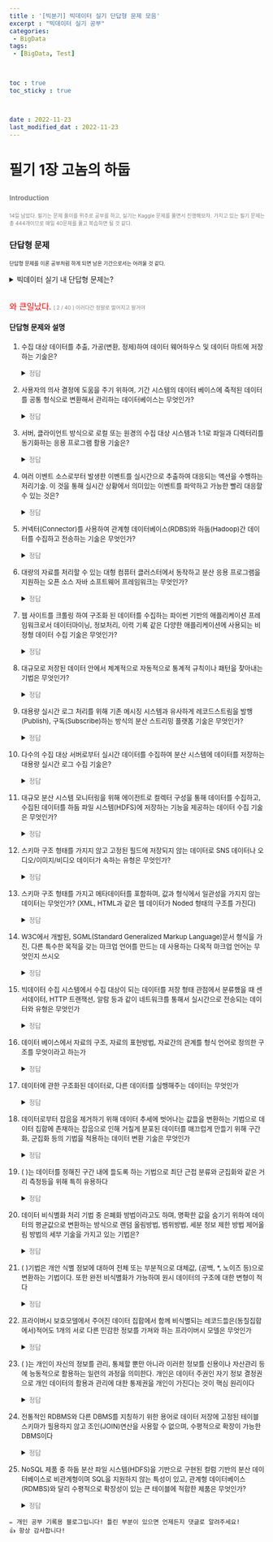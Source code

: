 ```yaml
---
title : '[빅분기] 빅데이터 실기 단답형 문제 모음' 
excerpt : "빅데이터 실기 공부"
categories: 
 - BigData
tags: 
 - [BigData, Test]

   

toc : true
toc_sticky : true



date : 2022-11-23
last_modified_dat : 2022-11-23
---
```

# 필기 1장 고놈의 하둡
<font size='2'><span style='color:gray'>Introduction  </span></font>  
---
<font size='1'><span style='color:gray'>14일 남았다. 필기는 문제 풀이를 위주로 공부를 하고, 실기는 Kaggle 문제를 풀면서 진행해보자.</span></font>
<font size='1'><span style='color:gray'>가지고 있는 필기 문제는 총 444개이므로 매일 40문제를 풀고 복습하면 될 것 같다.</span></font>

### 단답형 문제 
<font size='1'> 단답형 문제를 이론 공부처럼 하게 되면 남은 기간으로서는 어려울 것 같다.  </font>

<details>
<summary>빅데이터 실기 내 단답형 문제는?</summary>
<div markdown='1'>

> `주관식 단답형`으로 `10문제`가 출제된다. 각 점수는 3점으로 최대 5개 이상을 맞춰야 한다.  
~~하지만 너무 어려운건 어쩔 수 없다.~~
</div>
</details>

<br/>

<font size='3'><span style='color:red'>와 큰일났다.</span></font>
<font size='1'><span style='color:gray'> [ 2 / 40 ] 이러다간 정말로 떨어지고 말거야</span></font>

#### 단답형 문제와 설명

1. <font size='2'>수집 대상 데이터를 추출, 가공(변환, 정제)하여 데이터 웨어하우스 및 데이터 마트에 저장하는 기술은?</font>

    <details>
    <summary><font size='2'><span style='color:gray'>정답</span></font></summary>
    <div markdown='1'>

    **ETL**
    <details>
    <summary><font size='2'><span style='color:gray'>해설</span></font></summary>
    <div markdown='1'>

    문제에서 힌트를 찾을 수 있다.  
    "수집 대상 데이터를 <span style='color:red'><u>추출, 가공(변환, 정제)</u></span>하여 데이터 웨어하우스 및 데이터마트에 <span style='color:red'><u>저장</u></span>하는 기술"

    즉, **<font size='3'>ETL</font>** (Extract Transform Load). 말 그대로 다.
    </div>
    </details>
    </div>
    </details>

2. <font size='2'>사용자의 의사 결정에 도움을 주기 위하여, 기간 시스템의 데이터 베이스에 축적된 데이터를 공통 형식으로 변환해서 관리하는 데이터베이스는 무엇인가?</font>
    <details>
    <summary><font size='2'><span style='color:gray'>정답</span></font></summary>
    <div markdown='1'>

    **데이터웨어하우스**
    <details>
    <summary><font size='2'><span style='color:gray'>해설</span></font></summary>
    <div markdown='1'>
    
    힌트는 <span style='color:red'><u>사용자의 의사 결정</u></span>, 그리고 <span style='color:red'><u>기간 시스템</u></span>, <span style='color:red'><u>데이터베이스</u></span>이다.

    데이터 웨어하우스는 여러 소스에서 가져온 구조화된 데이터와 반구조화된 데이터를 분석하고 보고하는데 쓰인다.
    데이터 웨어하우스는 임시 분석과 커스텀 보고서 생성에 적합하다.
    데이터 웨어하우스는 <u>현재 데이터와 과거 데이터를 모두 한 곳에</u> 저장할 수 있으며, <u>시간 흐름</u>에 따른 장기간의 데이터 동향을 확인 할 수 있도록 설계 되어 있다.

    따라서 데이터 웨어하우스는 비즈니스 인텔레전스 (BI)의 주요한 구성이다.

    </div>
    </details>
    </div>
    </details>

3. <font size='2'>서버, 클라이언트 방식으로 로컬 또는 원경의 수집 대상 시스템과 1:1로 파일과 디렉터리를 동기화하는 응용 프로그램 활용 기술은?</font>
    <details>
    <summary><font size='2'><span style='color:gray'>정답</span></font></summary>
    <div markdown='1'>

    **Rsync**

    <details>
    <summary><font size='2'><span style='color:gray'>해설</span></font></summary>
    <div markdown='1'>

    서버, 클라이언트는 `linux`도 많이 사용하는데, 그 중 서버환경에서 많이 쓰이는 말이 바로 <span style='color:red'><u>Rsync</u></span>이다.
    
    서버, 클라이언트에서 가장 중요한게 무엇일까? 생각해보면 '동기화'가 떠오를 것인데, 이때 사용하는 것이 바로 <span style='color:red'><u>Rsync</u></span>이다.
    **Rsync** (Remote Synchronization). 즉, `원격 동기화`라는 말이다

    </div>
    </details>
    </div>
    </details>

4. <font size='2'>여러 이벤트 소스로부터 발생한 이벤트를 실시간으로 추출하여 대응되는 액션을 수행하는 처리기술. 이 것을 통해 실시간 상황에서 의미있는 이벤트를 파악하고 가능한 빨리 대응할 수 있는 것은?</font>
    <details>
    <summary><font size='2'><span style='color:gray'>정답</span></font></summary>
    <div markdown='1'>

    **Cep**

    <details>
    <summary><font size='2'><span style='color:gray'>해설</span></font></summary>
    <div markdown='1'>

    문제에 힌트가 있다.
    <span style='color:red'><u>실시간</u></span>으로 추출하여 <span style='color:red'><u>수행하는 처리기술</u></span>
    
    **CEP** (Complex Event Processing). 즉, "실시간으로 발생하는 이벤트 처리에 대한 결과값을 수집하고 처리하는 기술"을 의미한다.

    </div>
    </details>
    </div>
    </details>

5. <font size='2'>커넥터(Connector)를 사용하여 관계형 데이터베이스(RDBS)와 하둡(Hadoop)간 데이터를 수집하고 전송하는 기술은 무엇인가?</font>
    <details>
    <summary><font size='2'><span style='color:gray'>정답</span></font></summary>
    <div markdown='1'>

    **스쿱(Sqoop)**

    <details>
    <summary><font size='2'><span style='color:gray'>해설</span></font></summary>
    <div markdown='1'>

    관계형 데이터베이스와 하둡간 데이터를 <span style='color:red'><u>커넥터 : 스쿱</u></span>을 이용해 퍼 나른다고 이해하자.
    스쿱의 모양은 일정하니, 데이터도 일정해야 푸기 좋다.
    따라서 스쿱은 `정형 데이터`수집에 활용된다.
    전송, 수집 등 모든 적재 과정이 `자동화, 병렬`처리 방식을 따른다.
    </div>
    </details>
    </div>
    </details>

6. <font size='2'>대량의 자료를 처리할 수 있는 대형 컴퓨터 클러스터에서 동작하고 분산 응용 프로그램을 지원하는 오픈 소스 자바 소프트웨어 프레임워크는 무엇인가?</font>
    <details>
    <summary><font size='2'><span style='color:gray'>정답</span></font></summary>
    <div markdown='1'>

    **하둡 (Hadoop)**
    <font size='1'><span style='color:gray'>내답 : 오라클.. 아니다 이사람아..</span></font>
    <details>
    <summary><font size='2'><span style='color:gray'>해설</span></font></summary>
    <div markdown='1'>

    <span style='color:red'><u>하둡</u></span>은 대용량의 데이터를 적은 비용으로 더 <span style='color:red'><u>빠르게 분석할 수 있는 플랫폼</u></span>이다.
    <span style='color:red'><u>하둡</u></span>은 여러대의 컴퓨터로 데이터를 분석하고 저장하는 병렬 처리 방식을 따른다.
    </div>
    </details>
    </div>
    </details>

7. <font size='2'>웹 사이트를 크롤링 하여 구조화 된 데이터를 수집하는 파이썬 기반의 애플리케이션 프레임워크로서 데이터마이닝, 정보처리, 이력 기록 같은 다양한 애플리케이션에 사용되는 비정형 데이터 수집 기술은 무엇인가?</font>
    <details>
    <summary><font size='2'><span style='color:gray'>정답</span></font></summary>
    <div markdown='1'>

    **Scrapy**

    <details>
    <summary><font size='2'><span style='color:gray'>해설</span></font></summary>
    <div markdown='1'>

    문제를 제대로 읽어보면 힌트가 있다.
    <span style='color:red'><u>파이썬 기반의 애플리케이션 프레임워크</u></span>.
    python으로 크롤링을 하게 만든 프레임워크는 대표적으로 <span style='color:red'><u>Scrapy</u></span>이다.
    </div>
    </details>
    </div>
    </details>
    
8. <font size='2'>대규모로 저장된 데이터 안에서 체계적으로 자동적으로 통계적 규칙이나 패턴을 찾아내는 기법은 무엇인가?</font>
    <details>
    <summary><font size='2'><span style='color:gray'>정답</span></font></summary>
    <div markdown='1'>

    **데이터 마이닝**

    <details>
    <summary><font size='2'><span style='color:gray'>해설</span></font></summary>
    <div markdown='1'>

    <span style='color:red'><u>데이터 마이닝</u></span>은 말그대로 채굴. 대량의 데이터를 분석해서 규칙이나 패턴을 찾는 것.
    `데이터사이언스`는 수학과 통계학, 프로그래밍을 활용해서 비즈니스에 도움되는 정보를 추출한다.
    </details>
    </div>
    </details>

9. <font size='2'>대용량 실시간 로그 처리를 위해 기존 메시징 시스템과 유사하게 레코드스트림을 발행(Publish), 구독(Subscribe)하는 방식의 분산 스트리밍 플랫폼 기술은 무엇인가?</font>
    <details>
    <summary><font size='2'><span style='color:gray'>정답</span></font></summary>
    <div markdown='1'>

    **아파치 카프카**

    <details>
    <summary><font size='2'><span style='color:gray'>해설</span></font></summary>
    <div markdown='1'>

    대용량, 대규모 데이터를 빠르게 처리하도록 <span style='color:red'><u>분산 메시징 플랫폼</u></span>이 바로 <span style='color:red'><u>아파치 카프카</u></span>이다.
    즉, <span style='color:red'><u>카프카</u></span>는 "어플리케이션간에 메세지를 교환하기 위해 사용되는 메세징 시스템". `실시간 로그 처리가 필요하다`  

    작가중에 `카프카`라고 있다. (변신이라는 책을 지은 작가다.) 이 책을 읽어보면, 자신이 벌레로 변신하는 과정을 시간 순서에 맞게 설명을 하는데, 위와 동일한 내용을 갖는다.
    </details>
    </div>
    </details>

10. <font size='2'>다수의 수집 대상 서버로부터 실시간 데이터를 수집하여 분산 시스템에 데이터를 저장하는 대용량 실시간 로그 수집 기술은?</font>
    <details>
    <summary><font size='2'><span style='color:gray'>정답</span></font></summary>
    <div markdown='1'>

    **스크라이브 (Scribe)**

    <details>
    <summary><font size='2'><span style='color:gray'>해설</span></font></summary>
    <div markdown='1'>

    <span style='color:red'><u>실시간 데이터를 수집</u></span> == <span style='color:red'><u>스크라이브 (Scribe)</u></span>  
    `Sqoop`과의 차이는 Sqoop은 정형데이터, Scribe는 비정형데이터를 수집한다.  
    | 수집시스템 |   데이터종류 |
    | :--------: | -----------: |
    |   Sqoop    |   정형데이터 |
    |   Scribe   | 비정형데이터 |


    </details>
    </div>
    </details>

11. <font size='2'>대규모 분산 시스템 모니터링을 위해 에이전트로 컬렉터 구성을 통해 데이터를 수집하고, 수집된 데이터를 하둡 파일 시스템(HDFS)에 저장하는 기능을 제공하는 데이터 수집 기술은 무엇인가?</font>
    <details>
    <summary><font size='2'><span style='color:gray'>정답</span></font></summary>
    <div markdown='1'>

    **척와 (Chukwa)**

    <details>
    <summary><font size='2'><span style='color:gray'>해설</span></font></summary>
    <div markdown='1'>

    <span style='color:red'><u>대규모 분산 시스템</u></span>이 척와의 가장 큰 특징이다.
    "대규모 분산 시스템. 모니터링을 위한 기술이다. 에이전트-컬랙터의 관계를 보인다. <span style='color:red'><u>HDFS에 저장하고 실시간 분석을 한다.</u></span>
    </div>
    </details>
    </div>
    </details>

12. <font size='2'>스키마 구조 형태를 가지지 않고 고정된 필드에 저장되지 않는 데이터로 SNS 데이터나 오디오/이미지/비디오 데이터가 속하는 유형은 무엇인가?</font>
    <details>
    <summary><font size='2'><span style='color:gray'>정답</span></font></summary>
    <div markdown='1'>

    **비정형데이터**

    <details>
    <summary><font size='2'><span style='color:gray'>해설</span></font></summary>
    <div markdown='1'>

    정형화 되지 않아 스키마 구조 형태를 가지지 않는다.
    </div>
    </details>
    </div>
    </details>

13. <font size='2'>스키마 구조 형태를 가지고 메타데이터를 포함하며, 값과 형식에서 일관성을 가지지 않는 데이터는 무엇인가? (XML, HTML과 같은 웹 데이터가 Noded 형태의 구조를 가진다)</font>
    <details>
    <summary><font size='2'><span style='color:gray'>정답</span></font></summary>
    <div markdown='1'>

    **반정형데이터**

    <details>
    <summary><font size='2'><span style='color:gray'>해설</span></font></summary>
    <div markdown='1'>

    구조형태를 가지지만 값과 형식에 일관성이 없는 것이 반정형데이터이다.
    </div>
    </details>
    </div>
    </details>

14. <font size='2'>W3C에서 개발된, SGML(Standard Generalized Markup Language)문서 형식을 가진, 다른 특수한 목적을 갖는 마크업 언어를 만드는 데 사용하는 다목적 마크업 언어는 무엇인지 쓰시오</font>
    <details>
    <summary><font size='2'><span style='color:gray'>정답</span></font></summary>
    <div markdown='1'>

    **XML**

    <details>
    <summary><font size='2'><span style='color:gray'>해설</span></font></summary>
    <div markdown='1'>

    <span style='color:red'><u>XML</u></span>은 **다목적 마크업 언어 (SGML)** 형식을 갖는다. 데이터 표현을 위해 **태그**가 사용되어 사용자 정의가 가능하다. 즉, <span style='color:red'><u>HTML 한계</u></span>를 극복하기 위해 만들어졌다.
    
    </div>
    </details>
    </div>
    </details>

15. <font size='2'>빅데이터 수집 시스템에서 수집 대상이 되는 데이터를 저장 형태 관점에서 분류했을 때 센서데이터, HTTP 트랜잭션, 알람 등과 같이 네트워크를 통해서 실시간으로 전송되는 데이터와 유형은 무엇인가</font>
    <details>
    <summary><font size='2'><span style='color:gray'>정답</span></font></summary>
    <div markdown='1'>

    **파일데이터 / 데이터베이스 데이터 / 콘텐츠 데이터 / 스트림 데이터**

    <details>
    <summary><font size='2'><span style='color:gray'>해설</span></font></summary>
    <div markdown='1'>

    문제안에 답이있다.  
    <span style='color:red'><u>실시간으로 전송되는 데이터</u></span> 바로 **Stream data**이다.
    </div>
    </details>
    </div>
    </details>

16. <font size='2'>데이터 베이스에서 자료의 구조, 자료의 표현방법, 자료간의 관계를 형식 언어로 정의한 구조를 무엇이라고 하는가</font>
    <details>
    <summary><font size='2'><span style='color:gray'>정답</span></font></summary>
    <div markdown='1'>

    **스키마**

    <details>
    <summary><font size='2'><span style='color:gray'>해설</span></font></summary>
    <div markdown='1'>

    <span style='color:red'><u>스키마</u></span>는 데이터 베이스의 구조와 제약 조건에 관한 전반적인 명세를 기술한 메타데이터의 집단이다. 데이터의 개체, 속성, 관계 및 데이터 조작시 데이터 값들이 갖는 제약 조건 등에 관해 정의된다.  
    *사용자의 관점에 의해 외부 스키마, 개념 스키마, 내부 스키마로 나뉜다.*
    </div>
    </details>
    </div>
    </details>

17. <font size='2'>데이터에 관한 구조화된 데이터로, 다른 데이터를 실행해주는 데이터는 무엇인가</font>
    <details>
    <summary><font size='2'><span style='color:gray'>정답</span></font></summary>
    <div markdown='1'>

    **메타데이터**

    <details>
    <summary><font size='2'><span style='color:gray'>해설</span></font></summary>
    <div markdown='1'>

    데이터에 대한 내용, 데이터를 실행해주는 또다른 데이터를 <span style='color:red'><u>메타데이터</u></span>라고 한다.
    </div>
    </details>
    </div>
    </details>

18. <font size='2'>데이터로부터 잡음을 제거하기 위해 데이터 추세에 벗어나는 값들을 변환하는 기법으로 데이터 집합에 존재하는 잡음으로 인해 거칠게 분포된 데이터를 매끄럽게 만들기 위해 구간화, 군집화 등의 기법을 적용하는 데이터 변환 기술은 무엇인가</font>
    <details>
    <summary><font size='2'><span style='color:gray'>정답</span></font></summary>
    <div markdown='1'>

    **평활화**

    <details>
    <summary><font size='2'><span style='color:gray'>해설</span></font></summary>
    <div markdown='1'>

    데이터 변환 기술 중 하나로, 평활화는 <span style='color:red'><u>잡음제거, 추세에서 벗어나는 값 변환</u></span>을 하는 것을 의미한다.
    </div>
    </details>
    </div>
    </details>

19. <font size='2'>(   )는 데이터를 정해진 구간 내에 들도록 하는 기법으로 최단 근접 분류와 군집화와 같은 거리 측정등을 위해 특히 유용하다</font>
    <details>   
    <summary><font size='2'><span style='color:gray'>정답</span></font></summary>
    <div markdown='1'>

    **정규화** 
    <details>
    <summary><font size='2'><span style='color:gray'>해설</span></font></summary>
    <div markdown='1'>

    <span style='color:red'><u>정규화 ( Normalization )</u></span>는 정해진 구간내에 데이터 분포를 보는 방법이다. 
    </div>
    </details>
    </div>
    </details>

20. <font size='2'>데이터 비식별화 처리 기법 중 은폐화 방법이라고도 하며, 명확한 값을 숨기기 위하여 데이터의 평균값으로 변환하는 방식으로 랜덤 올림방법, 범위방법, 세분 정보 제한 방법 제어올림 방법의 세부 기술을 가지고 있는 기법은?</font>
    <details>
    <summary><font size='2'><span style='color:gray'>정답</span></font></summary>
    <div markdown='1'>

    **범주화 (Categorization)**

    <details>
    <summary><font size='2'><span style='color:gray'>해설</span></font></summary>
    <div markdown='1'>

    데이터가 포함되어 있는 <span style='color:red'><u>범위</u></span>로 변환하여 데이터를 비식별화 시킨다.
    </div>
    </details>
    </div>
    </details>

21. <font size='2'>(   )기법은 개안 식별 정보에 대하여 전체 또는 부분적으로 대체값, (공백, *, 노이즈 등)으로 변환하는 기법이다. 또한 완전 비식별화가 가능하며 원시 데이터의 구조에 대한 변형이 적다</font>
    <details>
    <summary><font size='2'><span style='color:gray'>정답</span></font></summary>
    <div markdown='1'>

    **데이터 마스킹**

    <details>
    <summary><font size='2'><span style='color:gray'>해설</span></font></summary>
    <div markdown='1'>

    데이터 마스킹이란 민감한 데이터의 보호를 하려고 하는 기법이다.
    </div>
    </details>
    </div>
    </details>


22. <font size='2'>프라이버시 보호모델에서 주어진 데이터 집합에서 함께 비식별되는 레코드들은(동질집합에서)적어도 1개의 서로 다른 민감한 정보를 가져와 하는 프라이버시 모델은 무엇인가</font>
    <details>
    <summary><font size='2'><span style='color:gray'>정답</span></font></summary>
    <div markdown='1'>

    **L-다양성**

    <details>
    <summary><font size='2'><span style='color:gray'>해설</span></font></summary>
    <div markdown='1'>

    주어진 데이터 집합에서 합께 비식별되는 레코드드 (동질집합에서) 적어도 "L"개의 서로 다른 민감한 정보를 가져야하는 성질을 의미한다.
    <span style='color:red'><u>K-익명성</u></span>에 대한 두 가지 공격, 즉 동질성 공격 및 배경지식에 의한 공격을 방어하기 위한 모델을 의미한다.
    </div>
    </details>
    </div>
    </details>

23. <font size='2'>(     )는 개인이 자신의 정보를 관리, 통제할 뿐만 아니라 이러한 정보를 신용이나 자산관리 등에 능동적으로 활용하는 일련의 과정을 의미한다. 개인은 데이터 주권인 자기 정보 결정권으로 개인 데이터의 활용과 관리에 대한 통제권을 개인이 가진다는 것이 핵심 원리이다</font>
    <details>
    <summary><font size='2'><span style='color:gray'>정답</span></font></summary>
    <div markdown='1'>

    **마이데이터**

    <details>
    <summary><font size='2'><span style='color:gray'>해설</span></font></summary>
    <div markdown='1'>

    이건 문제가 답이다. 외우자.
    </div>
    </details>
    </div>
    </details>

24. <font size='2'>전통적인 RDBMS와 다른 DBMS를 지칭하기 위한 용어로 데이터 저장에 고정된 테이블 스키마가 필용하지 않고 조인(JOIN)연산을 사용할 수 없으며, 수평적으로 확장이 가능한 DBMS이다</font>
    <details>
    <summary><font size='2'><span style='color:gray'>정답</span></font></summary>
    <div markdown='1'>

    **비관계형 데이터베이스**

    <details>
    <summary><font size='2'><span style='color:gray'>해설</span></font></summary>
    <div markdown='1'>

    NoSQL. <span style='color:red'><u>JOIN</u></span>연산이 불가능하다는 단점이 있다.
    </div>
    </details>
    </div>
    </details>

25. <font size='2'>NoSQL 제품 중 하둡 분산 파일 시스템(HDFS)을 기반으로 구현된 컬럼 기반의 분산 데이터베이스로 비관계형이며 SQL을 지원하지 않는 특성이 있고, 관계형 데이터베이스(RDMBS)와 달리 수평적으로 확장성이 있는 큰 테이블에 적합한 제품은 무엇인가?</font>
    <details>
    <summary><font size='2'><span style='color:gray'>정답</span></font></summary>
    <div markdown='1'>

    **HBase**

    <details>
    <summary><font size='2'><span style='color:gray'>해설</span></font></summary>
    <div markdown='1'>

    <span style='color:red'><u>Hbase</u></span>는 하둡에 있는 확장성이 뛰어난 `분산 빅 데이터` 이다.  
    하둡 분산 파일 시스템 (HDFS)위에서 실행되는 버전이 지정된 <u>비관계형 오픈 소스 데이터베이스</u>이다. 또한 RDBMS와 달리 수평적(Horizontal)으로 확장성이 있어 큰 테이블에 적합하다.

    </div>
    </details>
    </div>
    </details>    


```
✏️ 개인 공부 기록용 블로그입니다! 틀린 부분이 있으면 언제든지 댓글로 알려주세요!
👍 항상 감사합니다!
```
